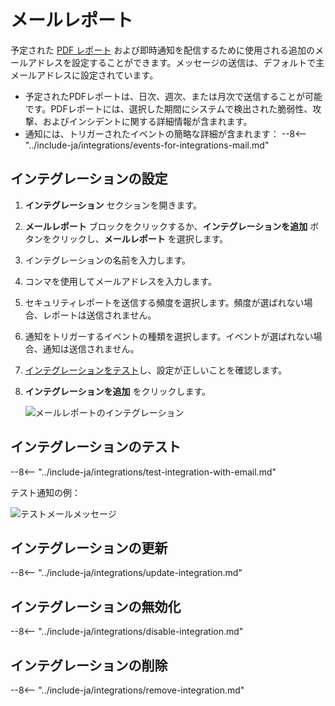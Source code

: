 # メールレポート

予定された [PDF レポート](../../../user-guides/search-and-filters/custom-report.md) および即時通知を配信するために使用される追加のメールアドレスを設定することができます。メッセージの送信は、デフォルトで主メールアドレスに設定されています。

* 予定されたPDFレポートは、日次、週次、または月次で送信することが可能です。PDFレポートには、選択した期間にシステムで検出された脆弱性、攻撃、およびインシデントに関する詳細情報が含まれます。
* 通知には、トリガーされたイベントの簡略な詳細が含まれます：
    --8<-- "../include-ja/integrations/events-for-integrations-mail.md"

## インテグレーションの設定

1. **インテグレーション** セクションを開きます。
2. **メールレポート** ブロックをクリックするか、**インテグレーションを追加** ボタンをクリックし、**メールレポート** を選択します。 
3. インテグレーションの名前を入力します。
4. コンマを使用してメールアドレスを入力します。
5. セキュリティレポートを送信する頻度を選択します。頻度が選ばれない場合、レポートは送信されません。
6. 通知をトリガーするイベントの種類を選択します。イベントが選ばれない場合、通知は送信されません。
7. [インテグレーションをテスト](#テスト-インテグレーション)し、設定が正しいことを確認します。
8. **インテグレーションを追加** をクリックします。

    ![メールレポートのインテグレーション](../../../images/user-guides/settings/integrations/add-email-report-integration.png)

## インテグレーションのテスト

--8<-- "../include-ja/integrations/test-integration-with-email.md"

テスト通知の例：

![テストメールメッセージ](../../../images/user-guides/settings/integrations/test-email-scope-changed.png)

## インテグレーションの更新

--8<-- "../include-ja/integrations/update-integration.md"

## インテグレーションの無効化

--8<-- "../include-ja/integrations/disable-integration.md"

## インテグレーションの削除

--8<-- "../include-ja/integrations/remove-integration.md"